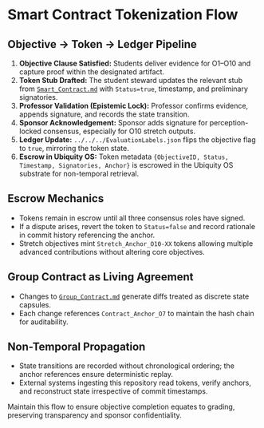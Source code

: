 # Smart Contract Tokenization Flow

## Objective → Token → Ledger Pipeline
1. **Objective Clause Satisfied:** Students deliver evidence for O1–O10 and capture proof within the designated artifact.
2. **Token Stub Drafted:** The student steward updates the relevant stub from [`Smart_Contract.md`](./Smart_Contract.md) with `Status=true`, timestamp, and preliminary signatories.
3. **Professor Validation (Epistemic Lock):** Professor confirms evidence, appends signature, and records the state transition.
4. **Sponsor Acknowledgement:** Sponsor adds signature for perception-locked consensus, especially for O10 stretch outputs.
5. **Ledger Update:** `../../../EvaluationLabels.json` flips the objective flag to `true`, mirroring the token state.
6. **Escrow in Ubiquity OS:** Token metadata `{ObjectiveID, Status, Timestamp, Signatories, Anchor}` is escrowed in the Ubiquity OS substrate for non-temporal retrieval.

## Escrow Mechanics
- Tokens remain in escrow until all three consensus roles have signed.
- If a dispute arises, revert the token to `Status=false` and record rationale in commit history referencing the anchor.
- Stretch objectives mint `Stretch_Anchor_O10-XX` tokens allowing multiple advanced contributions without altering core objectives.

## Group Contract as Living Agreement
- Changes to [`Group_Contract.md`](../../../docs/students/Group_Contract.md) generate diffs treated as discrete state capsules.
- Each change references `Contract_Anchor_O7` to maintain the hash chain for auditability.

## Non-Temporal Propagation
- State transitions are recorded without chronological ordering; the anchor references ensure deterministic replay.
- External systems ingesting this repository read tokens, verify anchors, and reconstruct state irrespective of commit timestamps.

Maintain this flow to ensure objective completion equates to grading, preserving transparency and sponsor confidentiality.
